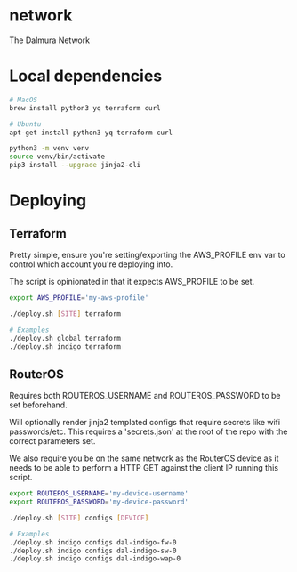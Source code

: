 # network
The Dalmura Network

# Local dependencies
```bash
# MacOS
brew install python3 yq terraform curl

# Ubuntu
apt-get install python3 yq terraform curl

python3 -m venv venv
source venv/bin/activate
pip3 install --upgrade jinja2-cli
```

# Deploying

## Terraform

Pretty simple, ensure you're setting/exporting the AWS_PROFILE env var to control which account you're deploying into.

The script is opinionated in that it expects AWS_PROFILE to be set.

```bash
export AWS_PROFILE='my-aws-profile'

./deploy.sh [SITE] terraform

# Examples
./deploy.sh global terraform
./deploy.sh indigo terraform
```

## RouterOS

Requires both ROUTEROS_USERNAME and ROUTEROS_PASSWORD to be set beforehand.

Will optionally render jinja2 templated configs that require secrets like wifi passwords/etc.
This requires a 'secrets.json' at the root of the repo with the correct parameters set.

We also require you be on the same network as the RouterOS device as it needs to be able to perform a HTTP GET against the client IP running this script.

```bash
export ROUTEROS_USERNAME='my-device-username'
export ROUTEROS_PASSWORD='my-device-password'

./deploy.sh [SITE] configs [DEVICE]

# Examples
./deploy.sh indigo configs dal-indigo-fw-0
./deploy.sh indigo configs dal-indigo-sw-0
./deploy.sh indigo configs dal-indigo-wap-0
```
